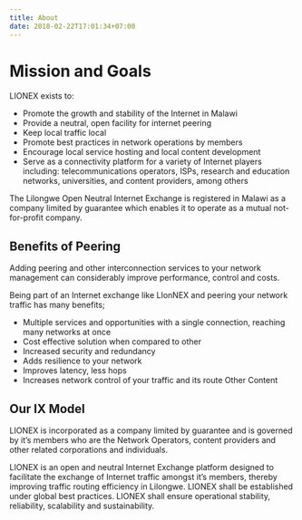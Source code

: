 ```yaml
---
title: About
date: 2018-02-22T17:01:34+07:00
---
```

# Mission and Goals

LIONEX exists to:

* Promote the growth and stability of the Internet in Malawi
* Provide a neutral, open facility for internet peering
* Keep local traffic local
* Promote best practices in network operations by members
* Encourage local service hosting and local content development
* Serve as a connectivity platform for a variety of Internet players including: telecommunications operators, ISPs, research and education networks, universities, and content providers, among others

The Lilongwe Open Neutral Internet Exchange is registered in Malawi as a company limited by guarantee which enables it to operate as a mutual not-for-profit company.

## Benefits of Peering

Adding peering and other interconnection services to your network management can considerably improve performance, control and costs.

Being part of an Internet exchange like LIonNEX and peering your network traffic has many benefits;

* Multiple services and opportunities with a single connection, reaching many networks at once
* Cost effective solution when compared to other
* Increased security and redundancy
* Adds resilience to your network
* Improves latency, less hops
* Increases network control of your traffic and its route Other Content

## Our IX Model

LIONEX is incorporated as a company limited by guarantee and is governed by it’s members who are the Network Operators, content providers and other related corporations and individuals.

LIONEX is an open and neutral Internet Exchange platform designed to facilitate the exchange of Internet traffic amongst it’s members, thereby improving traffic routing efficiency in Lilongwe. LIONEX shall be established under global best practices. LIONEX shall ensure operational stability, reliability, scalability and sustainability.
